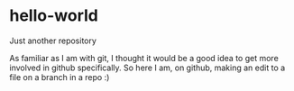 # hello-world
Just another repository

As familiar as I am with git, I thought it would be a good idea to get more involved in github specifically. So here I am, on github, making an edit to a file on a branch in a repo :)
